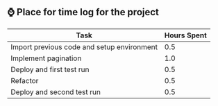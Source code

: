 ## ⌚ Place for time log for the project

|Task   | Hours Spent  |
|-------|-------------|
| Import previous code and setup environment  | 0.5 |
| Implement pagination   | 1.0 |
| Deploy and first test run  | 0.5 |
| Refactor  | 0.5 |
| Deploy and second test run  | 0.5 |
